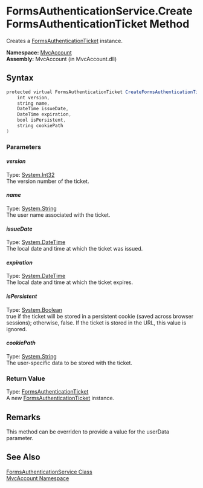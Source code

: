 FormsAuthenticationService.CreateFormsAuthenticationTicket Method
=================================================================
Creates a [FormsAuthenticationTicket][1] instance.

**Namespace:** [MvcAccount][2]  
**Assembly:** MvcAccount (in MvcAccount.dll)

Syntax
------

```csharp
protected virtual FormsAuthenticationTicket CreateFormsAuthenticationTicket(
	int version,
	string name,
	DateTime issueDate,
	DateTime expiration,
	bool isPersistent,
	string cookiePath
)
```

### Parameters

#### *version*
Type: [System.Int32][3]  
The version number of the ticket.

#### *name*
Type: [System.String][4]  
The user name associated with the ticket.

#### *issueDate*
Type: [System.DateTime][5]  
The local date and time at which the ticket was issued.

#### *expiration*
Type: [System.DateTime][5]  
The local date and time at which the ticket expires.

#### *isPersistent*
Type: [System.Boolean][6]  
true if the ticket will be stored in a persistent cookie (saved across browser sessions); otherwise, false. If the ticket is stored in the URL, this value is ignored.

#### *cookiePath*
Type: [System.String][4]  
The user-specific data to be stored with the ticket.

### Return Value
Type: [FormsAuthenticationTicket][1]  
A new [FormsAuthenticationTicket][1] instance.

Remarks
-------
This method can be overriden to provide a value for the userData parameter.

See Also
--------
[FormsAuthenticationService Class][7]  
[MvcAccount Namespace][2]  

[1]: http://msdn2.microsoft.com/en-us/library/se1843z2
[2]: ../README.md
[3]: http://msdn2.microsoft.com/en-us/library/td2s409d
[4]: http://msdn2.microsoft.com/en-us/library/s1wwdcbf
[5]: http://msdn2.microsoft.com/en-us/library/03ybds8y
[6]: http://msdn2.microsoft.com/en-us/library/a28wyd50
[7]: README.md